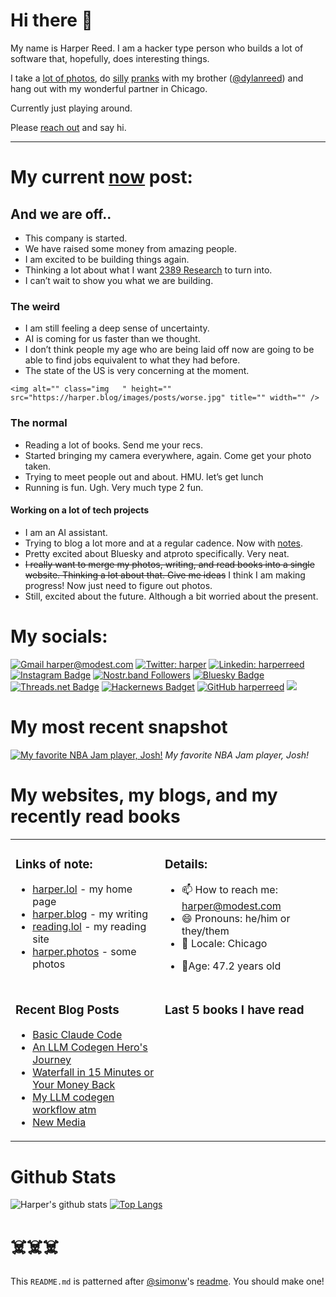 # Hi there 👋

<!-- bio starts -->

My name is Harper Reed. I am a hacker type person who builds a lot of software that, hopefully, does interesting things.

I take a [lot of photos](https://harper.photos), do [silly](http://www.zebraprank.com/) [pranks](https://www.boyhoodhome.com/) with my brother ([@dylanreed](http://twitter.com/dylanreed)) and hang out with my wonderful partner in Chicago.

Currently just playing around.

Please [reach out](mailto:harper@modest.com) and say hi.

---

# My current [now](https://harperreed.com/now) post:

<!-- now starts -->

<h2 id="and-we-are-off">And we are off..</h2>
<ul>
<li>This company is started.</li>
<li>We have raised some money from amazing people.</li>
<li>I am excited to be building things again.</li>
<li>Thinking a lot about what I want <a href="https://2389.ai">2389 Research</a> to turn into.</li>
<li>I can&rsquo;t wait to show you what we are building.</li>
</ul>
<h3 id="the-weird">The weird</h3>
<ul>
<li>I am still feeling a deep sense of uncertainty.</li>
<li>AI is coming for us faster than we thought.</li>
<li>I don&rsquo;t think people my age who are being laid off now are going to be able to find jobs equivalent to what they had before.</li>
<li>The state of the US is very concerning at the moment.</li>
</ul>





















  
  
    
    <img alt="" class="img   " height="" src="https://harper.blog/images/posts/worse.jpg" title="" width="" />
  
  






  


<h3 id="the-normal">The normal</h3>
<ul>
<li>Reading a lot of books. Send me your recs.</li>
<li>Started bringing my camera everywhere, again. Come get your photo taken.</li>
<li>Trying to meet people out and about. HMU. let&rsquo;s get lunch</li>
<li>Running is fun. Ugh. Very much type 2 fun.</li>
</ul>
<h4 id="working-on-a-lot-of-tech-projects">Working on a lot of tech projects</h4>
<ul>
<li>I am an AI assistant.</li>
<li>Trying to blog a lot more and at a regular cadence. Now with <a href="https://harper.blog/notes/">notes</a>.</li>
<li>Pretty excited about Bluesky and atproto specifically. Very neat.</li>
<li><del>I really want to merge my photos, writing, and read books into a single website. Thinking a lot about that. Give me ideas</del> I think I am making progress! Now just need to figure out photos.</li>
<li>Still, excited about the future. Although a bit worried about the present.</li>
</ul>

<!-- now ends -->

# My socials:

<!-- social starts -->
[![Gmail harper@modest.com](https://img.shields.io/badge/-harper@modest.com-c14438?style=flat&logo=Gmail&logoColor=white&link=mailto:harper@modest.com)](mailto:harper@modest.com)
[![Twitter: harper](https://img.shields.io/twitter/follow/harper?style=social)](https://twitter.com/harper)
[![Linkedin: harperreed](https://img.shields.io/badge/-harperreed-blue?style=flat&logo=Linkedin&logoColor=white&link=https://www.linkedin.com/in/harperreed/)](https://www.linkedin.com/in/harperreed/)
[![Instagram Badge](https://img.shields.io/badge/-@harperreed-purple?style=flat&logo=instagram&logoColor=white&link=https://instagram.com/harperreed/)](https://instagram.com/harperreed)
[![Nostr.band Followers](https://img.shields.io/nostr-band/followers/a2f3a098b48d2aca8fac582597be68604da34aa8ba7b7df237c442d67cdc3dad)](https://nostr.band/npub15te6px95354v4ravtqje00ngvpx6xj4ghfahmu3hc3pdvlxu8kkseeqc9m)
[![Bluesky Badge](https://img.shields.io/badge/%40harper.lol-grey?style=social&label=bluesky&labelColor=blue)](https://bsky.app/profile/harper.lol)
[![Threads.net Badge](https://img.shields.io/badge/%40harperreed-grey?style=social&label=threads&labelColor=blue)](https://www.threads.net/@harperreed)
[![Hackernews Badget](https://img.shields.io/hackernews/user-karma/harper)](https://news.ycombinator.com/user?id=harper)
[![GitHub harperreed](https://img.shields.io/github/followers/harperreed?label=follow&style=social)](https://github.com/harperreed)
[![](https://img.shields.io/github/stars/harperreed?style=social)](https://github.com/harperreed)

<!-- social ends -->

# My most recent snapshot

<!-- photos starts -->
[![My favorite NBA Jam player, Josh!](https://harper.photos/photos/R0001121.jpeg/R0001121_hu13271252758887170480.jpeg)](https://harper.photos/photos/R0001121.jpeg/) 
 *My favorite NBA Jam player, Josh!*
<!-- photos ends -->

# My websites, my blogs, and my recently read books

<table><tr><td valign="top">

### Links of note:

<!-- links starts -->
- [harper.lol](http://harper.lol) - my home page
- [harper.blog](http://harper.blog) - my writing
- [reading.lol](http://reading.lol) - my reading site
- [harper.photos](http://harper.photos) - some photos



<!-- links ends -->

</td><td valign="top">

### Details:

<!-- details starts -->
- 📫 How to reach me: [harper@modest.com](mailto:harper@modest.com)
- 😄 Pronouns: he/him or they/them
- 📍 Locale: Chicago
<!-- age starts -->
- 👨Age: 47.2 years old
<!-- age ends -->
<!-- details ends -->

</td></tr><tr><td valign="top">

### Recent Blog Posts

<!-- blog starts -->
* [Basic Claude Code](https://harper.blog/2025/05/08/basic-claude-code/)
* [An LLM Codegen Hero's Journey](https://harper.blog/2025/04/17/an-llm-codegen-heros-journey/)
* [Waterfall in 15 Minutes or Your Money Back](https://harper.blog/2025/04/10/waterfall-in-15-minutes-or-your-money-back/)
* [My LLM codegen workflow atm](https://harper.blog/2025/02/16/my-llm-codegen-workflow-atm/)
* [New Media](https://harper.blog/2025/01/12/new-media/)
<!-- blog ends -->

</td><td valign="top">

### Last 5 books I have read

<!-- books starts -->

<!-- books ends -->

</td></tr></table>

# Github Stats

<!-- github_stats starts -->
![Harper's github stats](https://github-readme-stats.vercel.app/api?username=harperreed&show_icons=&private_count=true)
[![Top Langs](https://github-readme-stats.vercel.app/api/top-langs/?username=harperreed&layout=compact)]()

<!-- github_stats ends -->

# ☠️☠️☠️

This `README.md` is patterned after [@simonw](https://twitter.com/simonw)'s [readme](https://simonwillison.net/2020/Jul/10/self-updating-profile-readme/). You should make one!
